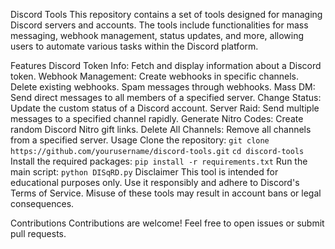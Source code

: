 Discord Tools
This repository contains a set of tools designed for managing Discord servers and accounts. The tools include functionalities for mass messaging, webhook management, status updates, and more, allowing users to automate various tasks within the Discord platform.

Features
Discord Token Info: Fetch and display information about a Discord token.
Webhook Management:
Create webhooks in specific channels.
Delete existing webhooks.
Spam messages through webhooks.
Mass DM: Send direct messages to all members of a specified server.
Change Status: Update the custom status of a Discord account.
Server Raid: Send multiple messages to a specified channel rapidly.
Generate Nitro Codes: Create random Discord Nitro gift links.
Delete All Channels: Remove all channels from a specified server.
Usage
Clone the repository:
```git clone https://github.com/yourusername/discord-tools.git```
```cd discord-tools```
Install the required packages:
```pip install -r requirements.txt```
Run the main script:
```python DISqRD.py```
Disclaimer
This tool is intended for educational purposes only. Use it responsibly and adhere to Discord's Terms of Service. Misuse of these tools may result in account bans or legal consequences.

Contributions
Contributions are welcome! Feel free to open issues or submit pull requests.
